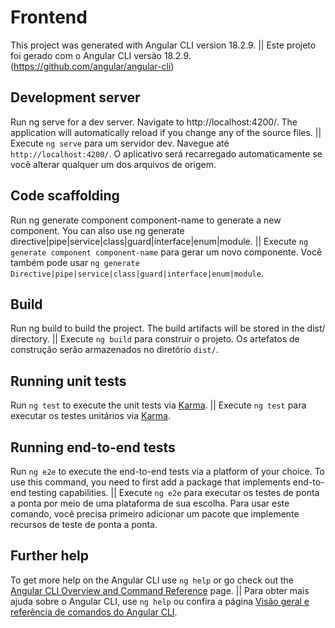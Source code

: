# Frontend
This project was generated with Angular CLI version 18.2.9.
|| Este projeto foi gerado com o Angular CLI versão 18.2.9. (https://github.com/angular/angular-cli)

## Development server


Run ng serve for a dev server. Navigate to http://localhost:4200/. The application will automatically reload if you change any of the source files.
|| Execute `ng serve` para um servidor dev. Navegue até `http://localhost:4200/`. O aplicativo será recarregado automaticamente se você alterar qualquer um dos arquivos de origem.


## Code scaffolding
Run ng generate component component-name to generate a new component. You can also use ng generate directive|pipe|service|class|guard|interface|enum|module.
|| Execute `ng generate component component-name` para gerar um novo componente. Você também pode usar `ng generate Directive|pipe|service|class|guard|interface|enum|module`.


## Build
Run ng build to build the project. The build artifacts will be stored in the dist/ directory.
|| Execute `ng build` para construir o projeto. Os artefatos de construção serão armazenados no diretório `dist/`.


## Running unit tests

Run `ng test` to execute the unit tests via [Karma](https://karma-runner.github.io).
|| Execute `ng test` para executar os testes unitários via [Karma](https://karma-runner.github.io).


## Running end-to-end tests

Run `ng e2e` to execute the end-to-end tests via a platform of your choice. To use this command, you need to first add a package that implements end-to-end testing capabilities.
|| Execute `ng e2e` para executar os testes de ponta a ponta por meio de uma plataforma de sua escolha. Para usar este comando, você precisa primeiro adicionar um pacote que implemente recursos de teste de ponta a ponta.


## Further help

To get more help on the Angular CLI use `ng help` or go check out the [Angular CLI Overview and Command Reference](https://angular.dev/tools/cli) page.
|| Para obter mais ajuda sobre o Angular CLI, use `ng help` ou confira a página [Visão geral e referência de comandos do Angular CLI](https://angular.dev/tools/cli).